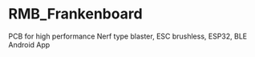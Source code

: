 # RMB_Frankenboard
 PCB for high performance Nerf type blaster, ESC brushless, ESP32, BLE Android App
